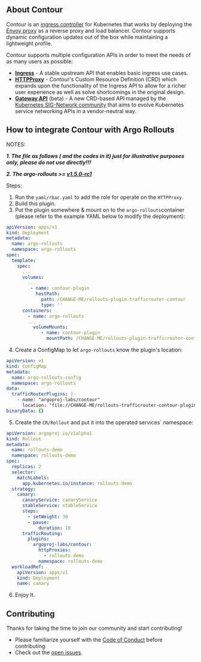 ## About Contour

Contour is an [ingress controller](https://kubernetes.io/docs/concepts/services-networking/ingress-controllers/) for Kubernetes that works by deploying the [Envoy proxy](https://www.envoyproxy.io/) as a reverse proxy and load balancer.
Contour supports dynamic configuration updates out of the box while maintaining a lightweight profile.

Contour supports multiple configuration APIs in order to meet the needs of as many users as possible:

- **[Ingress](https://kubernetes.io/docs/concepts/services-networking/ingress/)** - A stable upstream API that enables basic ingress use cases.
- **[HTTPProxy](https://projectcontour.io/docs/main/config/fundamentals/)** - Contour's Custom Resource Definition (CRD) which expands upon the functionality of the Ingress API to allow for a richer user experience as well as solve shortcomings in the original design.
- **[Gateway API](https://gateway-api.sigs.k8s.io/)** (beta) - A new CRD-based API managed by the [Kubernetes SIG-Network community](https://github.com/kubernetes/community/tree/master/sig-network) that aims to evolve Kubernetes service networking APIs in a vendor-neutral way.

## How to integrate Contour with Argo Rollouts

NOTES:

**_1. The file as follows ( and the codes in it) just for illustrative purposes only, please do not use directly!!!_**

**_2. The argo-rollouts >= [v1.5.0-rc1](https://github.com/argoproj/argo-rollouts/releases/tag/v1.5.0-rc1)_**

Steps:

1. Run the `yaml/rbac.yaml` to add the role for operate on the `HTTPProxy`.
2. Build this plugin.
3. Put the plugin somewhere & mount on to the `argo-rollouts`container (please refer to the example YAML below to modify the deployment):

```yaml
apiVersion: apps/v1
kind: Deployment
metadata:
  name: argo-rollouts
  namespace: argo-rollouts
spec:
  template:
    spec:
      ...
      volumes:
        ...
         - name: contour-plugin
           hostPath:
             path: /CHANGE-ME/rollouts-plugin-trafficrouter-contour
             type: ''
      containers:
        - name: argo-rollouts
        ...
          volumeMounts:
             - name: contour-plugin
               mountPath: /CHANGE-ME/rollouts-plugin-trafficrouter-contour

```

4. Create a ConfigMap to let `argo-rollouts` know the plugin's location:

```yaml
apiVersion: v1
kind: ConfigMap
metadata:
  name: argo-rollouts-config
  namespace: argo-rollouts
data:
  trafficRouterPlugins: |-
    - name: "argoproj-labs/contour"
      location: "file://CHANGE-ME/rollouts-trafficrouter-contour-plugin/contour-plugin"
binaryData: {}
```

5. Create the `CR/Rollout` and put it into the operated services` namespace:

```yaml
apiVersion: argoproj.io/v1alpha1
kind: Rollout
metadata:
  name: rollouts-demo
  namespace: rollouts-demo
spec:
  replicas: 2
  selector:
    matchLabels:
      app.kubernetes.io/instance: rollouts-demo
  strategy:
    canary:
      canaryService: canaryService
      stableService: stableService
      steps:
        - setWeight: 30
        - pause:
            duration: 10
      trafficRouting:
        plugins:
          argoproj-labs/contour:
            httpProxies:
              - rollouts-demo
            namespace: rollouts-demo
  workloadRef:
    apiVersion: apps/v1
    kind: Deployment
    name: canary
```

6. Enjoy It.

## Contributing

Thanks for taking the time to join our community and start contributing!

- Please familiarize yourself with the [Code of Conduct](/CODE_OF_CONDUCT.md) before contributing.
- Check out the [open issues](https://github.com/argoproj-labs/rollouts-plugin-trafficrouter-contour/issues).